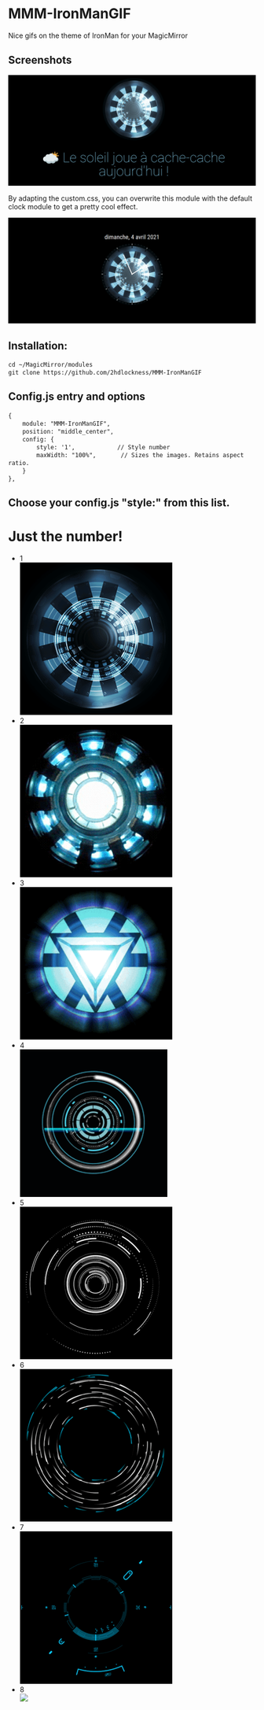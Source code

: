 # MMM-IronManGIF
Nice gifs on the theme of IronMan for your MagicMirror

## Screenshots
![](https://github.com/2hdlockness/MMM-IronManGIF/blob/main/Resources/screenshot.png)


By adapting the custom.css, you can overwrite this module with the default clock module to get a pretty cool effect.
<br>

![](https://github.com/2hdlockness/MMM-IronManGIF/blob/main/Resources/screenshot_1.png)

## Installation:
```
cd ~/MagicMirror/modules
git clone https://github.com/2hdlockness/MMM-IronManGIF
```

## Config.js entry and options

```
{
    module: "MMM-IronManGIF",
    position: "middle_center",
    config: {
        style: '1',            // Style number
        maxWidth: "100%",       // Sizes the images. Retains aspect ratio.
    }
},
```

## Choose your config.js "style:" from this list.

# Just the number!

*  1<br>
![](https://github.com/2hdlockness/MMM-IronManGIF/blob/main/Resources/1.gif)
*  2<br>
![](https://github.com/2hdlockness/MMM-IronManGIF/blob/main/Resources/2.gif)
*  3<br>
![](https://github.com/2hdlockness/MMM-IronManGIF/blob/main/Resources/3.gif)
*  4<br>
![](https://github.com/2hdlockness/MMM-IronManGIF/blob/main/Resources/4.gif)
*  5<br>
![](https://github.com/2hdlockness/MMM-IronManGIF/blob/main/Resources/5.gif)
*  6<br>
![](https://github.com/2hdlockness/MMM-IronManGIF/blob/main/Resources/6.gif)
*  7<br>
![](https://github.com/2hdlockness/MMM-IronManGIF/blob/main/Resources/7.gif)
*  8<br>
![](https://github.com/2hdlockness/MMM-IronManGIF/blob/main/Resources/8.gif)

